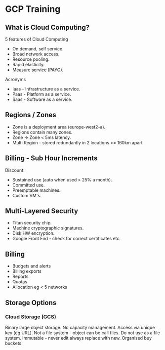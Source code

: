 #  GCP Training

##  What is Cloud Computing?

5 features of Cloud Computing
- On demand, self service.
- Broad network access.
- Resource pooling.
- Rapid elasticity.
- Measure service (PAYG).

Acronyms
- Iaas - Infrastructure as a service.
- Paas - Platform as a service.
- Saas - Software as a service.

##  Regions / Zones

- Zone is a deployment area (europe-west2-a).
- Regions contain many zones.
- Zone -> Zone < 5ms latency.
- Multi Region - stored redundantly in 2 locations >= 160km apart

##  Billing - Sub Hour Increments

Discount:

- Sustained use (auto when used > 25% a month).
- Committed use.
- Preemptable machines.
- Custom VM's.

##  Multi-Layered Security

- Titan security chip.
- Machine cryptographic signatures.
- Disk HW encryption.
- Google Front End - check for correct certificates etc.

##  Billing

- Budgets and alerts
- Billing exports
- Reports
- Quotas
- Allocation eg < 5 networks

## Storage Options

### Cloud Storage (GCS)

Binary large object storage.
No capacity management.
Access via unique key (eg URL).
Not a file system - object can be call files.   Do not use as a file system.
Immutable - never edit always replace with new.
Organised buy buckets
<!--stackedit_data:
eyJoaXN0b3J5IjpbLTgzMDAwOTMsLTc5NDA2NTY3MV19
-->